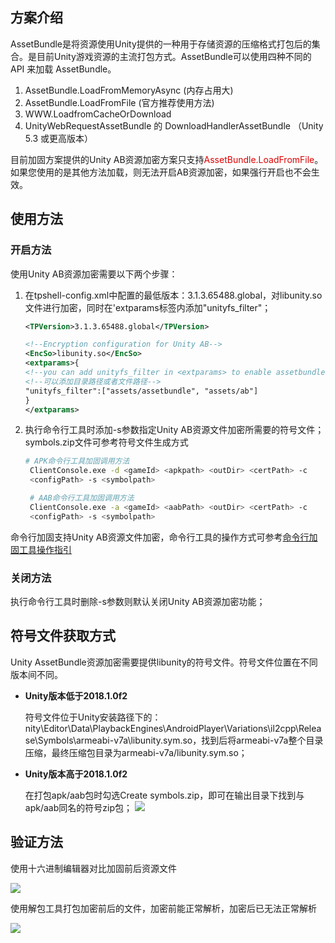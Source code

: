 ## 方案介绍

AssetBundle是将资源使用Unity提供的一种用于存储资源的压缩格式打包后的集合。是目前Unity游戏资源的主流打包方式。AssetBundle可以使用四种不同的 API 来加载 AssetBundle。

1. AssetBundle.LoadFromMemoryAsync (内存占用大)
2. AssetBundle.LoadFromFile (官方推荐使用方法)
3. WWW.LoadfromCacheOrDownload
4. UnityWebRequestAssetBundle 的 DownloadHandlerAssetBundle （Unity 5.3 或更高版本）

目前加固方案提供的Unity AB资源加密方案只支持<font color="#dd0000">AssetBundle.LoadFromFile</font>。如果您使用的是其他方法加载，则无法开启AB资源加密，如果强行开启也不会生效。

## 使用方法

### 开启方法

使用Unity AB资源加密需要以下两个步骤：

1. 在tpshell-config.xml中配置的最低版本：3.1.3.65488.global，对libunity.so文件进行加密，同时在'extparams标签内添加"unityfs_filter"；
   ```xml
   <TPVersion>3.1.3.65488.global</TPVersion>
   
   <!--Encryption configuration for Unity AB-->
   <EncSo>libunity.so</EncSo>
   <extparams>{
   <!--you can add unityfs_filter in <extparams> to enable assetbundle enc-->
   <!--可以添加目录路径或者文件路径-->
   "unityfs_filter":["assets/assetbundle", "assets/ab"] 
   }
   </extparams>
   ```
2. 执行命令行工具时添加-s参数指定Unity AB资源文件加密所需要的符号文件；symbols.zip文件可参考符号文件生成方式
   ```bash
   # APK命令行工具加固调用方法
    ClientConsole.exe -d <gameId> <apkpath> <outDir> <certPath> -c 
    <configPath> -s <symbolpath>
   
    # AAB命令行工具加固调用方法
    ClientConsole.exe -a <gameId> <aabPath> <outDir> <certPath> -c 
    <configPath> -s <symbolpath>
   ```

命令行加固支持Unity AB资源文件加密，命令行工具的操作方式可参考[命令行加固工具操作指引](#/doc-center/0dfeaa7fe86a5a80953c1228dcb7cc5545ca4004)

### 关闭方法

执行命令行工具时删除-s参数则默认关闭Unity AB资源加密功能；

## 符号文件获取方式

Unity AssetBundle资源加密需要提供libunity的符号文件。符号文件位置在不同版本间不同。

* **Unity版本低于2018.1.0f2**
  
  符号文件位于Unity安装路径下的：nity\Editor\Data\PlaybackEngines\AndroidPlayer\Variations\il2cpp\Release\Symbols\armeabi-v7a\libunity.sym.so，找到后将armeabi-v7a整个目录压缩，最终压缩包目录为armeabi-v7a/libunity.sym.so；
* **Unity版本高于2018.1.0f2**
  
  在打包apk/aab包时勾选Create symbols.zip，即可在输出目录下找到与apk/aab同名的符号zip包；
  ![](/docs/ACE-doc/20_Android-shellservice/30/50/10.4.png )

## 验证方法

使用十六进制编辑器对比加固前后资源文件

![](/docs/ACE-doc/20_Android-shellservice/30/50/10.1.png )

使用解包工具打包加密前后的文件，加密前能正常解析，加密后已无法正常解析

![](/docs/ACE-doc/20_Android-shellservice/30/50/10.2.png )

